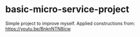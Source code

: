 # basic-micro-service-project
Simple project to improve myself. Applied constructions from: https://youtu.be/BnknNTN8icw
